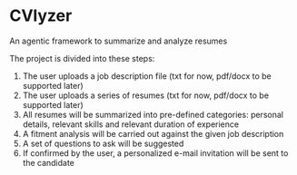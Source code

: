 # CVlyzer
An agentic framework to summarize and analyze resumes

The project is divided into these steps:
1. The user uploads a job description file (txt for now, pdf/docx to be supported later)
2. The user uploads a series of resumes (txt for now, pdf/docx to be supported later)
3. All resumes will be summarized into pre-defined categories: personal details, relevant skills and relevant duration of experience
4. A fitment analysis will be carried out against the given job description
5. A set of questions to ask will be suggested
6. If confirmed by the user, a personalized e-mail invitation will be sent to the candidate